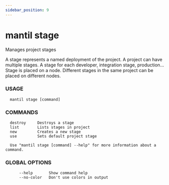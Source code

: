 ```yaml
---
sidebar_position: 9
---
```


# mantil stage

Manages project stages

A stage represents a named deployment of the project. A project can have
multiple stages. A stage for each developer, integration stage, production...
Stage is placed on a node. Different stages in the same project can be placed on
different nodes.

### USAGE
```
  mantil stage [command]
```
### COMMANDS
```
  destroy     Destroys a stage
  list        Lists stages in project
  new         Creates a new stage
  use         Sets default project stage

  Use "mantil stage [command] --help" for more information about a command.
```
### GLOBAL OPTIONS
```
      --help       Show command help
      --no-color   Don't use colors in output
```

